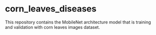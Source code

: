 # corn_leaves_diseases
This repository contains the MobileNet architecture model that is training and validation with corn leaves images dataset.

